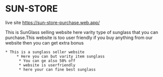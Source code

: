 # SUN-STORE
live site https://sun-store-purchase.web.app/

This is SunGlass selling website here varity type of sunglass that you can purchase.This website is too user friendly if you buy anything from our website then you can get extra bonus

    * This is a sunglass seller website 
         * Here you can but varity item sunglass
          * You can ge also 50% off
          * website is userfriendly
          * here your can fine best sunglass

